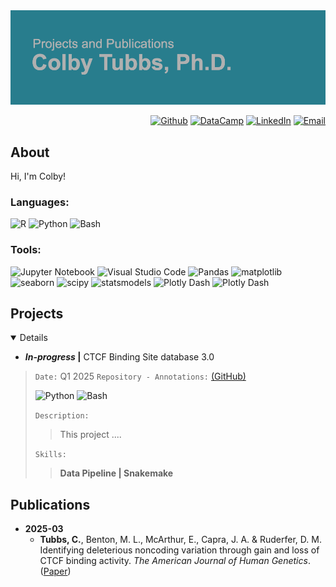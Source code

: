 <img src="header.png">

<p align="right"> <a 
href="https://github.com/ctubbs750" target="_blank"><img alt="Github" 
src="https://img.shields.io/badge/GitHub-181717.svg?style=for-the-badge&logo=GitHub&logoColor=white" /></a> <a
href="https://www.datacamp.com/portfolio/ctubbs750?view=true" target="_blank"><img alt="DataCamp" 
src="https://img.shields.io/badge/Datacamp-05192D?style=for-the-badge&logo=datacamp&logoColor=03E860" /></a> <a
href="https://www.linkedin.com/in/ctubbs750" target="_blank"><img alt="LinkedIn" 
src="https://img.shields.io/badge/LinkedIn-0A66C2.svg?style=for-the-badge&logo=LinkedIn&logoColor=white" /></a> <a 
href="mailto:ctubbs750@gmail.com" target="_blank"><img alt="Email" src="https://img.shields.io/badge/Gmail-D14836?style=for-the-badge&logo=gmail&logoColor=white" /></a>
</p>
<p align="right">
	
## About

Hi, I'm Colby!

</p>
<h3> Languages:</h3>
<p>
<a target="_blank"><img alt="R" src="https://img.shields.io/badge/r-%23276DC3.svg?style=for-the-badge&logo=r&logoColor=white"/></a>
<a target="_blank"><img alt="Python" src="https://img.shields.io/badge/Python-3776AB.svg?style=for-the-badge&logo=Python&logoColor=white"/>
<a target="_blank"><img alt="Bash" src="https://img.shields.io/badge/bash_script-%23121011.svg?style=for-the-badge&logo=gnu-bash&logoColor=white"/>
</a>

</p>
<h3> Tools:</h3>
<p>
<a target="_blank"><img alt="Jupyter Notebook" src="https://img.shields.io/badge/Jupyter-F37626.svg?style=for-the-badge&logo=Jupyter&logoColor=white"/>
</a>
<a target="_blank"><img alt="Visual Studio Code" src="https://img.shields.io/badge/Visual%20Studio%20Code-007ACC.svg?style=for-the-badge&logo=Visual-Studio-Code&logoColor=white"/>
</a>
<a target="_blank"><img alt="Pandas" src="https://img.shields.io/badge/pandas-150458.svg?style=for-the-badge&logo=pandas&logoColor=white"/>
</a>
<a target="_blank"><img alt="matplotlib" src="https://img.shields.io/badge/matplotlib-13324B.svg?style=for-the-badge&logo=ChartMogul&logoColor=white"/>
</a>
<a target="_blank"><img alt="seaborn" src="https://img.shields.io/badge/seaborn-1F8ACB.svg?style=for-the-badge&logo=Codeforces&logoColor=white"/>
</a>
<a target="_blank"><img alt="scipy" src="https://img.shields.io/badge/SciPy-8CAAE6.svg?style=for-the-badge&logo=SciPy&logoColor=white"/>
</a>
</a> 
<a target="_blank"><img alt="statsmodels" src="https://img.shields.io/badge/Statsmodels-3B5526.svg?style=for-the-badge&logo=SciPy&logoColor=white"/>
</a>
<a target="_blank"><img alt="Plotly Dash" src="https://img.shields.io/badge/plotly-3F4F75.svg?style=for-the-badge&logo=plotly&logoColor=white"/>
</a>
<a target="_blank"><img alt="Plotly Dash" src="https://img.shields.io/badge/sqlite-%2307405e.svg?style=for-the-badge&logo=sqlite&logoColor=white"/>
</a>
</p>



## Projects 
<details open>

- ***In-progress* |** CTCF Binding Site database 3.0

<p> 
<blockquote> 
	
`Date:` Q1 2025
`Repository - Annotations:` [(GitHub)](https://github.com/ctubbs750/cbs-db3-annotate)
	
<a target="_blank"><img alt="Python" src="https://img.shields.io/badge/Python-3776AB.svg?style=for-the-badge&logo=Python&logoColor=white"/></a>
<a target="_blank"><img alt="Bash" src="https://img.shields.io/badge/bash_script-%23121011.svg?style=for-the-badge&logo=gnu-bash&logoColor=white"></a>


`Description:` 

> This project ....

`Skills:` 

> **Data Pipeline | Snakemake**	

</details>
<h2>Publications</h2></summary>
	
- **2025-03**
	- **Tubbs, C.**, Benton, M. L., McArthur, E., Capra, J. A. & Ruderfer, D. M. Identifying deleterious noncoding variation through gain and loss of CTCF binding activity. *The American Journal of Human Genetics*.
 ([Paper](https://doi.org/10.1016/j.ajhg.2025.02.009))

